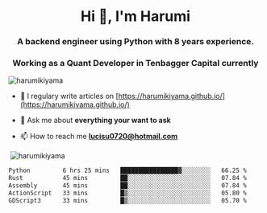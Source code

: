 <h1 align="center">Hi 👋, I'm Harumi</h1>
<h3 align="center">A backend engineer using <b>Python</b> with 8 years experience.</h3>
<h3 align="center">Working as a Quant Developer in <b>Tenbagger Capital</b> currently</h3>

<p align="left"> <img src="https://komarev.com/ghpvc/?username=harumikiyama" alt="harumikiyama" /> </p>


- 📝 I regulary write articles on [https://harumikiyama.github.io/](https://harumikiyama.github.io/)

- 💬 Ask me about **everything your want to ask**

- 📫 How to reach me **lucisu0720@hotmail.com**

<p>&nbsp;<img align="center" src="https://github-readme-stats.vercel.app/api?username=harumikiyama&show_icons=true" alt="harumikiyama" /></p>


<!--START_SECTION:waka-->

```txt
Python         6 hrs 25 mins   ████████████████▓░░░░░░░░   66.25 %
Rust           45 mins         ██░░░░░░░░░░░░░░░░░░░░░░░   07.84 %
Assembly       45 mins         ██░░░░░░░░░░░░░░░░░░░░░░░   07.84 %
ActionScript   33 mins         █▒░░░░░░░░░░░░░░░░░░░░░░░   05.80 %
GDScript3      33 mins         █▒░░░░░░░░░░░░░░░░░░░░░░░   05.70 %
```

<!--END_SECTION:waka-->
